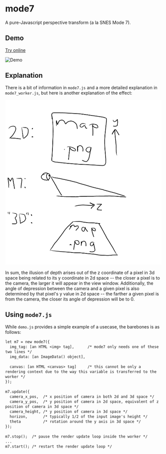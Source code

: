 # mode7

A pure-Javascript perspective transform (a la SNES Mode 7).

## Demo

[Try online](https://cubified.github.io/mode7/)

![Demo](https://github.com/Cubified/mode7/raw/master/demo.gif)

## Explanation

There is a bit of information in `mode7.js` and a more detailed explanation in `mode7_worker.js`, but here is another explanation of the effect:

![Explanation](https://github.com/Cubified/mode7/raw/master/expl.png)

In sum, the illusion of depth arises out of the z coordinate of a pixel in 3d space being related to its y coordinate in 2d space -- the closer a pixel is to the camera, the larger it will appear in the view window. Additionally, the angle of depression between the camera and a given pixel is also determined by that pixel's y value in 2d space -- the farther a given pixel is from the camera, the closer its angle of depression will be to 0.

## Using `mode7.js`

While `demo.js` provides a simple example of a usecase, the barebones is as follows:

```
let m7 = new mode7({
  img_tag: [an HTML <img> tag],      /* mode7 only needs one of these two lines */
  img_data: [an ImageData() object],

  canvas: [an HTML <canvas> tag]     /* this cannot be only a rendering context due to the way this variable is transferred to the worker */
});

m7.update({
  camera_x_pos,  /* x position of camera in both 2d and 3d space */
  camera_y_pos,  /* y position of camera in 2d space, equivalent of z position of camera in 3d space */
  camera_height, /* y position of camera in 3d space */
  horizon,       /* typically 1/2 of the input image's height */
  theta          /* rotation around the y axis in 3d space */
});

m7.stop();  /* pause the render update loop inside the worker */
...
m7.start(); /* restart the render update loop */
```

